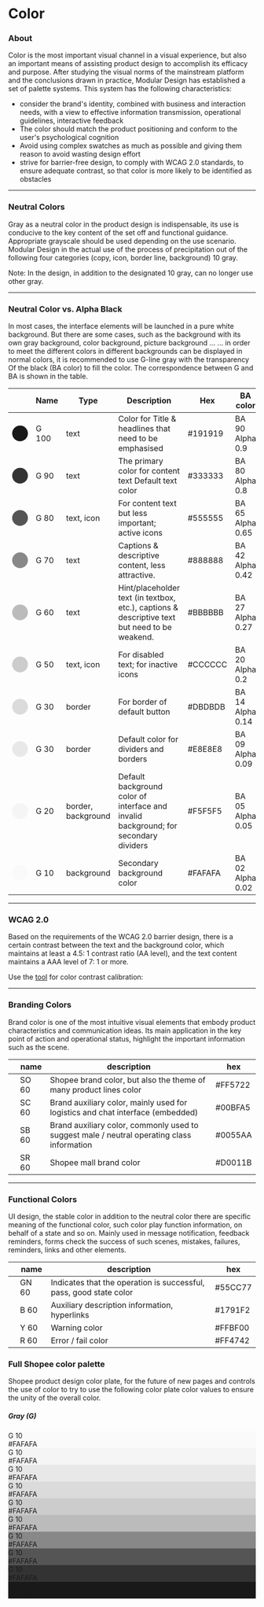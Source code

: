 <div class="guideline color">
  <div class="container">
    <h1>Color</h1>
    <div class="row">
      <div class="col-xs-12">
        <h3>About</h3>
        <p>Color is the most important visual channel in a visual experience, but also an important means of assisting product
          design to accomplish its efficacy and purpose. After studying the visual norms of the mainstream platform and the
          conclusions drawn in practice, Modular Design has established a set of palette systems. This system has the following
          characteristics:
        </p>
        <ul>
          <li>consider the brand's identity, combined with business and interaction needs, with a view to effective information
            transmission, operational guidelines, interactive feedback</li>
          <li>The color should match the product positioning and conform to the user's psychological cognition</li>
          <li>Avoid using complex swatches as much as possible and giving them reason to avoid wasting design effort</li>
          <li>strive for barrier-free design, to comply with WCAG 2.0 standards, to ensure adequate contrast, so that color is
            more likely to be identified as obstacles</li>
        </ul>
        <hr>
        <h3>Neutral Colors</h3>
        <p>Gray as a neutral color in the product design is indispensable, its use is conducive to the key content of the set
          off and functional guidance. Appropriate grayscale should be used depending on the use scenario. Modular Design
          in the actual use of the process of precipitation out of the following four categories (copy, icon, border line,
          background) 10 gray.</p>
        <p class="color-gray">Note: In the design, in addition to the designated 10 gray, can no longer use other gray.</p>
        <hr>
        <h3>Neutral Color vs. Alpha Black</h3>
        <p>In most cases, the interface elements will be launched in a pure white background. But there are some cases, such
          as the background with its own gray background, color background, picture background ... ... in order to meet the
          different colors in different backgrounds can be displayed in normal colors, it is recommended to use G-line gray
          with the transparency Of the black (BA color) to fill the color. The correspondence between G and BA is shown in
          the table.</p>
        <table class="table sc">
          <thead>
            <tr>
              <th></th>
              <th>Name</th>
              <th>Type</th>
              <th>Description</th>
              <th>Hex</th>
              <th>BA color</th>
              <th></th>
            </tr>
          </thead>
          <tbody>
            <tr>
              <td>
                <div class="color" style="background: #191919; height: 32px; width: 32px; border-radius: 50%;"></div>
              </td>
              <td>G 100</td>
              <td>text</td>
              <td>Color for Title & headlines that need to be emphasised</td>
              <td>#191919</td>
              <td class="text-nowrap">BA 90
                <br/> Alpha 0.9</td>
              <td>
                <div class="alpha" style="background-color: rgba(0,0,0,0.9);"></div>
              </td>
            </tr>
            <tr>
              <td>
                <div class="color" style="background: #333333; height: 32px; width: 32px; border-radius: 50%;"></div>
              </td>
              <td>G 90</td>
              <td>text</td>
              <td>The primary color for content text
                <span class="label label-warning">Default text color</span>
              </td>
              <td>#333333</td>
              <td>BA 80
                <br/> Alpha 0.8</td>
              <td class="text-nowrap">
                <div class="alpha" style="background-color: rgba(0,0,0,0.8);"></div>
              </td>
            </tr>
            <tr>
              <td>
                <div class="color" style="background: #555555; height: 32px; width: 32px; border-radius: 50%;"></div>
              </td>
              <td>G 80</td>
              <td>text, icon</td>
              <td>For content text but less important; active icons</td>
              <td>#555555</td>
              <td class="text-nowrap">BA 65
                <br/> Alpha 0.65</td>
              <td>
                <div class="alpha" style="background-color: rgba(0,0,0,0.65);"></div>
              </td>
            </tr>
            <tr>
              <td>
                <div class="color" style="background: #888888; height: 32px; width: 32px; border-radius: 50%;"></div>
              </td>
              <td>G 70</td>
              <td>text</td>
              <td>Captions & descriptive content, less attractive.</td>
              <td>#888888</td>
              <td class="text-nowrap">BA 42
                <br/> Alpha 0.42</td>
              <td>
                <div class="alpha" style="background-color: rgba(0,0,0,0.42);"></div>
              </td>
            </tr>
            <tr>
              <td>
                <div class="color" style="background: #bbbbbb; height: 32px; width: 32px; border-radius: 50%;"></div>
              </td>
              <td>G 60</td>
              <td>text</td>
              <td>Hint/placeholder text (in textbox, etc.), captions & descriptive text but need to be weakend.</td>
              <td>#BBBBBB</td>
              <td class="text-nowrap">BA 27
                <br/> Alpha 0.27</td>
              <td>
                <div class="alpha" style="background-color: rgba(0,0,0,0.27);"></div>
              </td>
            </tr>
            <tr>
              <td>
                <div class="color" style="background: #cccccc; height: 32px; width: 32px; border-radius: 50%;"></div>
              </td>
              <td>G 50</td>
              <td>text, icon</td>
              <td>For disabled text; for inactive icons</td>
              <td>#CCCCCC</td>
              <td class="text-nowrap">BA 20
                <br/> Alpha 0.2</td>
              <td>
                <div class="alpha" style="background-color: rgba(0,0,0,0.2);"></div>
              </td>
            </tr>
            <tr>
              <td>
                <div class="color" style="background: #dbdbdb; height: 32px; width: 32px; border-radius: 50%;"></div>
              </td>
              <td>G 30</td>
              <td>border</td>
              <td>For border of default button</td>
              <td>#DBDBDB</td>
              <td>BA 14
                <br/> Alpha 0.14</td>
              <td class="text-nowrap">
                <div class="alpha" style="background-color: rgba(0,0,0,0.14);"></div>
              </td>
            </tr>
            <tr>
              <td>
                <div class="color" style="background: #e8e8e8; height: 32px; width: 32px; border-radius: 50%;"></div>
              </td>
              <td>G 30</td>
              <td>border</td>
              <td>Default color for dividers and borders</td>
              <td>#E8E8E8</td>
              <td>BA 09
                <br/> Alpha 0.09</td>
              <td class="text-nowrap">
                <div class="alpha" style="background-color: rgba(0,0,0,0.09);"></div>
              </td>
            </tr>
            <tr>
              <td>
                <div class="color" style="background: #f5f5f5; height: 32px; width: 32px; border-radius: 50%;"></div>
              </td>
              <td>G 20</td>
              <td>border, background</td>
              <td>Default background color of interface and invalid background; for secondary dividers</td>
              <td>#F5F5F5</td>
              <td class="text-nowrap">BA 05
                <br/> Alpha 0.05</td>
              <td>
                <div class="alpha" style="background-color: rgba(0,0,0,0.05);"></div>
              </td>
            </tr>
            <tr>
              <td>
                <div class="color" style="background: #fafafa; height: 32px; width: 32px; border-radius: 50%;"></div>
              </td>
              <td>G 10</td>
              <td>background</td>
              <td>Secondary background color</td>
              <td>#FAFAFA</td>
              <td class="text-nowrap">BA 02
                <br/> Alpha 0.02</td>
              <td>
                <div class="alpha" style="background-color: rgba(0,0,0,0.02);"></div>
              </td>
            </tr>
          </tbody>
        </table>
        <hr>
        <h3>WCAG 2.0</h3>
        <p>Based on the requirements of the WCAG 2.0 barrier design, there is a certain contrast between the text and the background
          color, which maintains at least a 4.5: 1 contrast ratio (AA level), and the text content maintains a AAA level
          of 7: 1 or more.</p>
        <p>Use the
          <a href="http://leaverou.github.io/contrast-ratio/#%23454545-on-%23fff">tool</a> for color contrast calibration:</p>
        <hr>
        <h3>Branding Colors</h3>
        <p>Brand color is one of the most intuitive visual elements that embody product characteristics and communication ideas.
          Its main application in the key point of action and operational status, highlight the important information such
          as the scene.</p>
        <table class="table sc">
          <thead>
            <tr>
              <th></th>
              <th>name</th>
              <th>description</th>
              <th>hex</th>
            </tr>
          </thead>
          <tbody>
            <tr>
              <td>
                <div class="color-circle-32" style="background: #FF5722;"></div>
              </td>
              <td>SO 60</td>
              <td>Shopee brand color, but also the theme of many product lines color</td>
              <td>#FF5722</td>
            </tr>
            <tr>
              <td>
                <div class="color-circle-32" style="background: #00BFA5;"></div>
              </td>
              <td>SC 60</td>
              <td>Brand auxiliary color, mainly used for logistics and chat interface (embedded)</td>
              <td>#00BFA5</td>
            </tr>
            <tr>
              <td>
                <div class="color-circle-32" style="background: #0055AA;"></div>
              </td>
              <td>SB 60</td>
              <td>Brand auxiliary color, commonly used to suggest male / neutral operating class information</td>
              <td>#0055AA</td>
            </tr>
            <tr>
              <td>
                <div class="color-circle-32" style="background: #D0011B;"></div>
              </td>
              <td>SR 60</td>
              <td>Shopee mall brand color</td>
              <td>#D0011B</td>
            </tr>
          </tbody>
        </table>
        <hr>
        <h3>Functional Colors</h3>
        <p>UI design, the stable color in addition to the neutral color there are specific meaning of the functional color,
          such color play function information, on behalf of a state and so on. Mainly used in message notification, feedback
          reminders, forms check the success of such scenes, mistakes, failures, reminders, links and other elements.</p>
        <table class="table sc">
          <thead>
            <tr>
              <th></th>
              <th>name</th>
              <th>description</th>
              <th>hex</th>
            </tr>
          </thead>
          <tbody>
            <tr>
              <td>
                <div class="color-circle-32" style="background: #55cc77;"></div>
              </td>
              <td>GN 60</td>
              <td>Indicates that the operation is successful, pass, good state color</td>
              <td>#55CC77</td>
            </tr>
            <tr>
              <td>
                <div class="color-circle-32" style="background: #1791F2;"></div>
              </td>
              <td>B 60</td>
              <td>Auxiliary description information, hyperlinks</td>
              <td>#1791F2</td>
            </tr>
            <tr>
              <td>
                <div class="color-circle-32" style="background: #FFBF00;"></div>
              </td>
              <td>Y 60</td>
              <td>Warning color</td>
              <td>#FFBF00</td>
            </tr>
            <tr>
              <td>
                <div class="color-circle-32" style="background: #FF4742;"></div>
              </td>
              <td>R 60</td>
              <td>Error / fail color</td>
              <td>#FF4742</td>
            </tr>
          </tbody>
        </table>
        <h3>Full Shopee color palette</h3>
        <p>Shopee product design color plate, for the future of new pages and controls the use of color to try to use the following color plate color values to ensure the unity of the overall color.</p>
        <h5>Gray (G)</h5>
        <div class="color-square-80" style="background: #FAFAFA;">G 10 <br>#FAFAFA</div>
        <div class="color-square-80" style="background: #F5F5F5;">G 10 <br>#FAFAFA</div>
        <div class="color-square-80" style="background: #E8E8E8;">G 10 <br>#FAFAFA</div>
        <div class="color-square-80" style="background: #DBDBDB;">G 10 <br>#FAFAFA</div>
        <div class="color-square-80" style="background: #CCCCCC;">G 10 <br>#FAFAFA</div>
        <div class="color-square-80" style="background: #BBBBBB;">G 10 <br>#FAFAFA</div>
        <div class="color-square-80" style="background: #888888;">G 10 <br>#FAFAFA</div>
        <div class="color-square-80" style="background: #555555;">G 10 <br>#FAFAFA</div>
        <div class="color-square-80" style="background: #333333;">G 10 <br>#FAFAFA</div>
        <div class="color-square-80" style="background: #191919;">G 10 <br>#FAFAFA</div>
      </div>
    </div>
  </div>
</div>